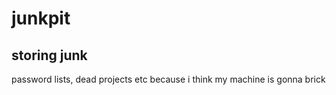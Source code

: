 # junkpit

## storing junk

password lists, dead projects etc
because i think my machine is gonna brick
